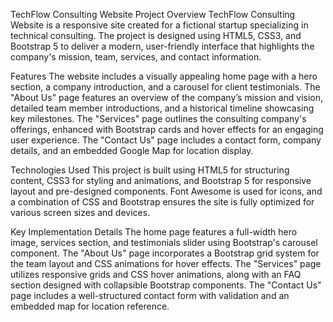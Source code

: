 TechFlow Consulting Website
Project Overview
TechFlow Consulting Website is a responsive site created for a fictional startup specializing in technical consulting. The project is designed using HTML5, CSS3, and Bootstrap 5 to deliver a modern, user-friendly interface that highlights the company's mission, team, services, and contact information.

Features
The website includes a visually appealing home page with a hero section, a company introduction, and a carousel for client testimonials. The "About Us" page features an overview of the company’s mission and vision, detailed team member introductions, and a historical timeline showcasing key milestones. The "Services" page outlines the consulting company's offerings, enhanced with Bootstrap cards and hover effects for an engaging user experience. The "Contact Us" page includes a contact form, company details, and an embedded Google Map for location display.

Technologies Used
This project is built using HTML5 for structuring content, CSS3 for styling and animations, and Bootstrap 5 for responsive layout and pre-designed components. Font Awesome is used for icons, and a combination of CSS and Bootstrap ensures the site is fully optimized for various screen sizes and devices.

Key Implementation Details
The home page features a full-width hero image, services section, and testimonials slider using Bootstrap's carousel component. The "About Us" page incorporates a Bootstrap grid system for the team layout and CSS animations for hover effects. The "Services" page utilizes responsive grids and CSS hover animations, along with an FAQ section designed with collapsible Bootstrap components. The "Contact Us" page includes a well-structured contact form with validation and an embedded map for location reference.
